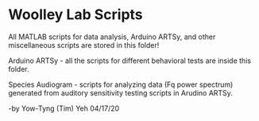 # Woolley Lab Scripts
 
All MATLAB scripts for data analysis, Arduino ARTSy, and other miscellaneous scripts are stored in this folder!


Arduino ARTSy - all the scripts for different behavioral tests are inside this folder.

Species Audiogram - scripts for analyzing data (Fq power spectrum) generated from auditory sensitivity testing scripts in Arudino ARTSy.



-by Yow-Tyng (Tim) Yeh 04/17/20
